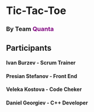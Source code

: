 # Tic-Tac-Toe

<h3>By Team <span style="color: purple">Quanta</span></h3>



<h2>Participants</h2>

<h4>Ivan Burzev - Scrum Trainer</h4>

<h4>Presian Stefanov - Front End</h4>

<h4>Veleka Kostova - Code Cheker</h4>

<h4>Daniel Georgiev - C++ Developer</h4>

